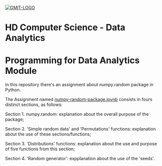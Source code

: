 <a href="https://ibb.co/h3GAuq"><img src="https://image.ibb.co/kt1M0V/GMIT-LOGO.png" alt="GMIT-LOGO" border="0"></a>

# HD Computer Science - Data Analytics

# Programming for Data Analytics Module

In this repository there's an assignment about numpy.random package in Python.

The Assignment named [numpy-random-package.ipynb](https://github.com/npradaschnor/Programming-for-Data-Analytics/blob/master/numpy-random-package.ipynb) consists in fours distinct sections, as follows:

Section 1. numpy.random: explanation about the overall purpose of the package;

Section 2. 'Simple random data' and 'Permutations' functions: explanation about the use of these sections/functions;

Section 3. 'Distributions' functions: explanation about the use and purpose of five functions from this section;

Section 4. 'Random generator': expplanation about the use of the 'seeds'.
